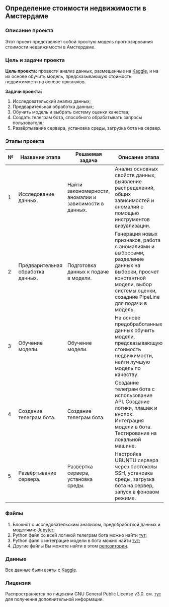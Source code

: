 ## Определение стоимости недвижимости в Амстердаме

### Описание проекта
Этот проект представляет собой простую модель прогнозирования стоимости недвижимости в Амстердаме.


### Цель и задачи проекта
**Цель проекта:** провести анализ данных, размещенные на [Kaggle](https://www.kaggle.com/datasets/thomasnibb/amsterdam-house-price-prediction), и на их основе обучить модель, предсказывающую стоимость недвижимости на основе признаков.

**Задачи проекта:**
1. Исследовательский анализ данных;
2. Предварительная обработка данных;
3. Обучить модель и выбрать систему оценки качества;
4. Создать телеграм бота, способного обрабатывать запросы пользователя;
5. Развёртывание сервера, установка среды, загрузка бота на сервер.

### Этапы проекта
|№|Название этапа|Решаемая задача|Описание этапа|Инструменты|
| ------------ | ------------ | ------------ | ------------ | ------------ |
| 1  | Исследование данных.  | Найти закономерности, аномалии и зависимости в данных.  | Анализ основных свойств данных, выявление распределений, общих зависимостей и аномалий с помощью инструментов визуализации.  |   Jupyter Lab, NumPy, Matplotlib, Seaborn, Pandas, Folium  |
| 2  | Предварительная обработка данных.  | Подготовка данных к подаче в модели.  | Генерация новых признаков, работа с аномалиями и выбросами, разделение данных на выборки, просчет константной модели, выбор системы оценки, созадние PipeLine для подачи в модель.   | Jupyter Lab, Sklearn, NumPy, Pandas |
| 3  | Обучение модели.  | Обучение модели.  | На основе предобработанных данных обучить модели, предсказывающую стоимость недвижимости, найти лучшую модель по качеству.  | Jupyter Lab, Sklearn, CatBoost, LightGBM, Joblib  |
| 4  | Создание телеграм бота.  | Создание телеграм бота.  | Создание телеграм бота с использование API. Создание логики, плашек и кнопок. Интеграция модели в бота. Тестирование на локальной машине.  | PyCharm, Aiogram, Pandas, Joblib, Sklearn, CatBoost  |
| 5  | Развёртывание сервера.  | Развёртка сервера, установка среды.  | Настройка UBUNTU сервера через протоколы SSH, установка среды, загрузка бота на сервер, запуск в фоновом режиме.  | Linux, API, SSH  |

### Файлы
1. Блокнот с исследовательским анализом, предобработкой данных и моделями: [Jupyter](https://nbviewer.org/github/PaulSpirin/Bot-on-real-estate-in-Amsterdam/blob/main/house_price.ipynb);
2. Python файл со всей логикой телеграм бота можно найти [тут](https://github.com/PaulSpirin/Bot-on-real-estate-in-Amsterdam/blob/main/charm_am_bot/handlers.py);
3. Python файл с интеграцие модели в бота можно найти [тут](https://github.com/PaulSpirin/Bot-on-real-estate-in-Amsterdam/blob/main/charm_am_bot/models.py);
4. Другие файлы Вы можете найти в этом [репозитории](https://github.com/PaulSpirin/Bot-on-real-estate-in-Amsterdam/tree/main/charm_am_bot).

### Данные
Все данные были взяты с [Kaggle](https://www.kaggle.com/datasets/thomasnibb/amsterdam-house-price-prediction).

### Лицензия
Распространяется по лицензии GNU General Public License v3.0. см. [тут](https://github.com/PaulSpirin/Bot-on-real-estate-in-Amsterdam/blob/main/charm_am_bot/LICENSE.txt) для получения дополнительной информации.
